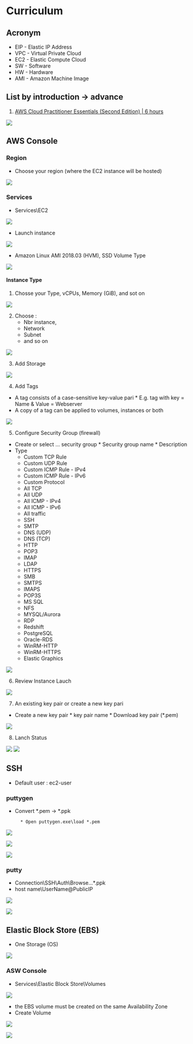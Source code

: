 # Curriculum

## Acronym
* EIP - Elastic IP Address
* VPC - Virtual Private Cloud
* EC2 - Elastic Compute Cloud
* SW - Software
* HW - Hardware
* AMI - Amazon Machine Image

## List by introduction -> advance
1) [AWS Cloud Practitioner Essentials (Second Edition) | 6 hours](https://www.aws.training/Details/Curriculum?id=27076)

[<img src="https://i.imgur.com/vDz7SK5.png">](https://i.imgur.com/vDz7SK5.png)

## AWS Console
### Region
* Choose your region (where the EC2 instance will be hosted)

[<img src="https://i.imgur.com/zG4qXmQ.png">](https://i.imgur.com/zG4qXmQ.png)

### Services
* Services\EC2

[<img src="https://i.imgur.com/JWyMHoT.png">](https://i.imgur.com/JWyMHoT.png)
* Launch instance

[<img src="https://i.imgur.com/oQ6juLX.png">](https://i.imgur.com/oQ6juLX.png)
* Amazon Linux AMI 2018.03 (HVM), SSD Volume Type

[<img src="https://i.imgur.com/DRZShnR.png">](https://i.imgur.com/DRZShnR.png)
#### Instance Type
1) Chosse your Type, vCPUs, Memory (GiB), and sot on

[<img src="https://i.imgur.com/DpuUW3z.png">](https://i.imgur.com/DpuUW3z.png)

2) Choose : 
    * Nbr instance, 
    * Network
    * Subnet
    * and so on

[<img src="https://i.imgur.com/BoIblRp.png">](https://i.imgur.com/BoIblRp.png)

3) Add Storage

[<img src="https://i.imgur.com/g8AGUCd.png">](https://i.imgur.com/g8AGUCd.png)

4) Add Tags
* A tag consists of a case-sensitive key-value pari
      * E.g. tag with key = Name & Value = Webserver
* A copy of a tag can be applied to volumes, instances or both

[<img src="https://i.imgur.com/FNUjTTC.png">](https://i.imgur.com/FNUjTTC.png)

5) Configure Security Group (firewall)
* Create or select ... security group
      * Security group name
      * Description
* Type
   * Custom TCP Rule
   * Custom UDP Rule
   * Custom ICMP Rule - IPv4
   * Custom ICMP Rule - IPv6
   * Custom Protocol
   * All TCP
   * All UDP
   * All ICMP - IPv4
   * All ICMP - IPv6
   * All traffic
   * SSH
   * SMTP
   * DNS (UDP)
   * DNS (TCP)
   * HTTP
   * POP3
   * IMAP
   * LDAP
   * HTTPS
   * SMB
   * SMTPS
   * IMAPS
   * POP3S
   * MS SQL
   * NFS
   * MYSQL/Aurora
   * RDP
   * Redshift
   * PostgreSQL
   * Oracle-RDS
   * WinRM-HTTP
   * WinRM-HTTPS
   * Elastic Graphics
   
[<img src="https://i.imgur.com/st67M4J.png">](https://i.imgur.com/st67M4J.png)

6) Review Instance Lauch

[<img src="https://i.imgur.com/bt9Q4LK.png">](https://i.imgur.com/bt9Q4LK.png)

7) An existing key pair or create a new key pari
* Create a new key pair
      * key pair name
      * Download key pair (*.pem)
      
[<img src="https://i.imgur.com/jhmHbdV.png">](https://i.imgur.com/jhmHbdV.png)

8) Lanch Status

[<img src="https://i.imgur.com/yxiAwOa.png">](https://i.imgur.com/yxiAwOa.png)
[<img src="https://i.imgur.com/jkQMAtt.png">](https://i.imgur.com/jkQMAtt.png)

## SSH
* Default user : ec2-user
### puttygen
* Convert \*.pem -> \*.ppk

        * Open puttygen.exe\load *.pem

[<img src="https://i.imgur.com/aHW1lpQ.png">](https://i.imgur.com/aHW1lpQ.png)

[<img src="https://i.imgur.com/7k7Dy4d.png">](https://i.imgur.com/7k7Dy4d.png)

[<img src="https://i.imgur.com/BFkmXre.png">](https://i.imgur.com/BFkmXre.png)

### putty
* Connection\SSH\Auth\Browse...\*.ppk
* host name\UserName@PublicIP

[<img src="https://i.imgur.com/hkoHIYA.png">](https://i.imgur.com/hkoHIYA.png)

[<img src="https://i.imgur.com/ycxF4i9.png">](https://i.imgur.com/ycxF4i9.png)

## Elastic Block Store (EBS)
* One Storage (OS)

[<img src="https://i.imgur.com/V7f822G.png">](https://i.imgur.com/V7f822G.png)

### ASW Console
* Services\Elastic Block Store\Volumes

[<img src="https://i.imgur.com/eeTnxwQ.png">](https://i.imgur.com/eeTnxwQ.png)

* the EBS volume must be created on the same Availability Zone
* Create Volume

[<img src="https://i.imgur.com/QVcGCUG.png">](https://i.imgur.com/QVcGCUG.png)

[<img src="https://i.imgur.com/gUswbzH.png">](https://i.imgur.com/gUswbzH.png)
